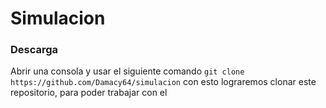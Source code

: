 # Simulacion
### Descarga
Abrir una consola y usar el siguiente comando `git clone https://github.com/Damacy64/simulacion` con esto lograremos clonar este repositorio, para poder trabajar con el
